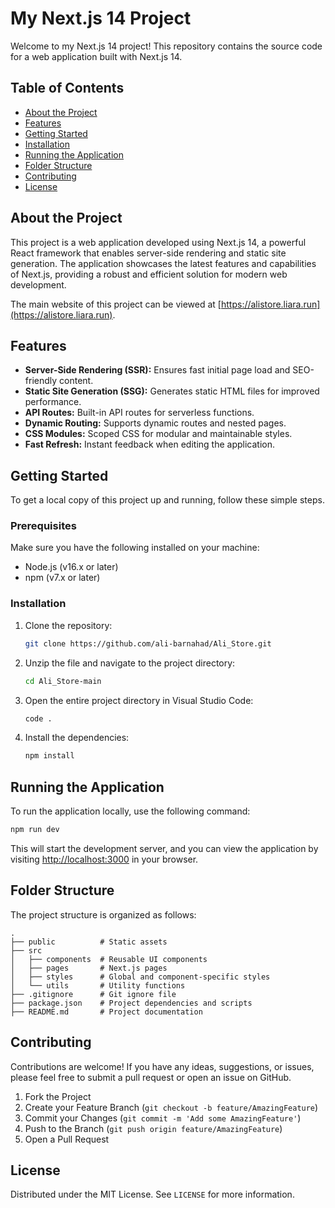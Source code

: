 # My Next.js 14 Project

Welcome to my Next.js 14 project! This repository contains the source code for a web application built with Next.js 14.

## Table of Contents

- [About the Project](#about-the-project)
- [Features](#features)
- [Getting Started](#getting-started)
- [Installation](#installation)
- [Running the Application](#running-the-application)
- [Folder Structure](#folder-structure)
- [Contributing](#contributing)
- [License](#license)

## About the Project

This project is a web application developed using Next.js 14, a powerful React framework that enables server-side rendering and static site generation. The application showcases the latest features and capabilities of Next.js, providing a robust and efficient solution for modern web development.

The main website of this project can be viewed at [https://alistore.liara.run](https://alistore.liara.run).

## Features

- **Server-Side Rendering (SSR):** Ensures fast initial page load and SEO-friendly content.
- **Static Site Generation (SSG):** Generates static HTML files for improved performance.
- **API Routes:** Built-in API routes for serverless functions.
- **Dynamic Routing:** Supports dynamic routes and nested pages.
- **CSS Modules:** Scoped CSS for modular and maintainable styles.
- **Fast Refresh:** Instant feedback when editing the application.

## Getting Started

To get a local copy of this project up and running, follow these simple steps.

### Prerequisites

Make sure you have the following installed on your machine:

- Node.js (v16.x or later)
- npm (v7.x or later)

### Installation

1. Clone the repository:

   ```bash
   git clone https://github.com/ali-barnahad/Ali_Store.git
   ```

2. Unzip the file and navigate to the project directory:
   ```bash
   cd Ali_Store-main
   ```
3. Open the entire project directory in Visual Studio Code:
   ```bash
   code .
   ```
4. Install the dependencies:
   ```bash
   npm install
   ```

## Running the Application

To run the application locally, use the following command:

```bash
npm run dev
```

This will start the development server, and you can view the application by visiting [http://localhost:3000](http://localhost:3000) in your browser.

## Folder Structure

The project structure is organized as follows:

```
.
├── public          # Static assets
├── src
│   ├── components  # Reusable UI components
│   ├── pages       # Next.js pages
│   ├── styles      # Global and component-specific styles
│   └── utils       # Utility functions
├── .gitignore      # Git ignore file
├── package.json    # Project dependencies and scripts
├── README.md       # Project documentation
```

## Contributing

Contributions are welcome! If you have any ideas, suggestions, or issues, please feel free to submit a pull request or open an issue on GitHub.

1. Fork the Project
2. Create your Feature Branch (`git checkout -b feature/AmazingFeature`)
3. Commit your Changes (`git commit -m 'Add some AmazingFeature'`)
4. Push to the Branch (`git push origin feature/AmazingFeature`)
5. Open a Pull Request

## License

Distributed under the MIT License. See `LICENSE` for more information.
